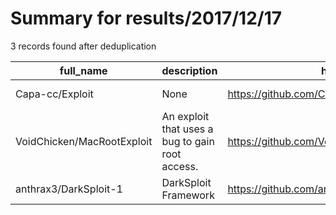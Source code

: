 
# Summary for results/2017/12/17
    
3 records found after deduplication

| full_name | description | html_url | matched_list | matched_count | pushed_at | size | stargazers_count | language | forks_count |
|----------------------------|-------------------------------------------------|-----------------------------------------------|----------------|-----------------|---------------------------|--------|--------------------|------------|---------------|
| Capa-cc/Exploit | None | https://github.com/Capa-cc/Exploit | ['exploit'] | 1 | 2017-12-17 05:23:49+00:00 | 59178 | 6 | C | 12 |
| VoidChicken/MacRootExploit | An exploit that uses a bug to gain root access. | https://github.com/VoidChicken/MacRootExploit | ['exploit'] | 1 | 2017-12-17 21:26:35+00:00 | 2 | 1 | | 0 |
| anthrax3/DarkSploit-1 | DarkSploit Framework | https://github.com/anthrax3/DarkSploit-1 | ['sploit'] | 1 | 2017-12-17 19:06:09+00:00 | 117 | 0 | Python | 7 |
